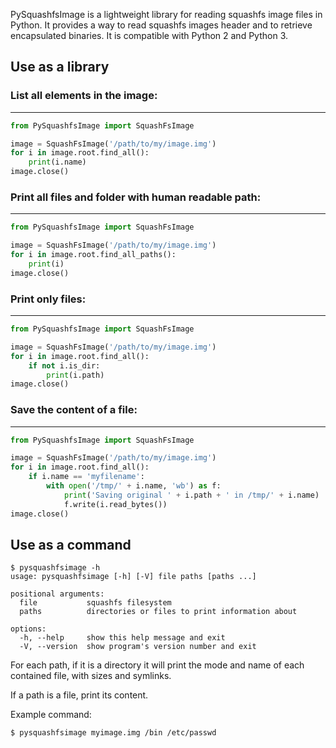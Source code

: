 PySquashfsImage is a lightweight library for reading squashfs image files in Python.
It provides a way to read squashfs images header and to retrieve encapsulated binaries.
It is compatible with Python 2 and Python 3.

## Use as a library

### List all elements in the image:
-------------------------------
```python
from PySquashfsImage import SquashFsImage

image = SquashFsImage('/path/to/my/image.img')
for i in image.root.find_all():
    print(i.name)
image.close()
```

### Print all files and folder with human readable path:
----------------------------------------------------
```python
from PySquashfsImage import SquashFsImage

image = SquashFsImage('/path/to/my/image.img')
for i in image.root.find_all_paths():
    print(i)
image.close()
```

### Print only files:
-----------------
```python
from PySquashfsImage import SquashFsImage

image = SquashFsImage('/path/to/my/image.img')
for i in image.root.find_all():
    if not i.is_dir:
        print(i.path)
image.close()
```

### Save the content of a file:
---------------------------
```python
from PySquashfsImage import SquashFsImage

image = SquashFsImage('/path/to/my/image.img')
for i in image.root.find_all():
    if i.name == 'myfilename':
        with open('/tmp/' + i.name, 'wb') as f:
            print('Saving original ' + i.path + ' in /tmp/' + i.name)
            f.write(i.read_bytes())
image.close()
```

## Use as a command

```
$ pysquashfsimage -h
usage: pysquashfsimage [-h] [-V] file paths [paths ...]

positional arguments:
  file           squashfs filesystem
  paths          directories or files to print information about

options:
  -h, --help     show this help message and exit
  -V, --version  show program's version number and exit
```

For each path, if it is a directory it will print the mode and name of each
contained file, with sizes and symlinks.

If a path is a file, print its content.

Example command:
```
$ pysquashfsimage myimage.img /bin /etc/passwd
```